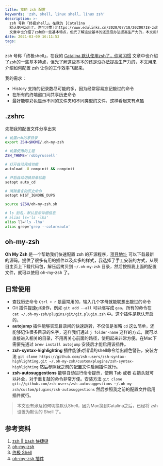 ```yaml
---
title: 我的 zsh 配置
keywords: 'zsh, shell, linux shell, linux zsh'
description: >-
  zsh 号称「终极shell」，在我的 [Catalina
  默认使用zsh了，你可习惯](https://www.edulinks.cn/2020/07/18/20200718-zsh-and-bash/)
  文章中也介绍了zsh的一些基本特点，但光了解这些基本的还是没办法提高生产力的，本文用来介绍如何配置 zsh 让你的工作效率飞起来。
date: 2021-03-09 16:11:53
tags:
---
```



zsh 号称「终极shell」，在我的 [Catalina 默认使用zsh了，你可习惯](https://www.edulinks.cn/2020/07/18/20200718-zsh-and-bash/) 文章中也介绍了zsh的一些基本特点，但光了解这些基本的还是没办法提高生产力的，本文用来介绍如何配置 zsh 让你的工作效率飞起来。

我的需求：

* History 支持的记录数尽可能的多，因为经常容易忘记敲过的命令
* 在所有的终端窗口间共享历史命令
* 最好能够彩色显示不同的文件夹和不同类型的文件，这样看起来有点酷

## .zshrc

先把我的配置文件分享出来

```sh
# 设置zsh的家目录
export ZSH=$HOME/.oh-my-zsh

# 设置使用的主题
ZSH_THEME='robbyrussell'

# 打开自动完成功能
autoload -U compinit && compinit

# 开启自动切换目录功能
setopt auto_cd

# 消除重复的历史命令
setopt HIST_IGNORE_DUPS

source $ZSH/oh-my-zsh.sh

# ls 别名，默认显示详细信息
# alias ls='ls -lha'
alias ll='ls -lha'
alias grep='grep --color=auto'
```

## oh-my-zsh

**Oh My Zsh** 是一个帮助我们快速配置 zsh 的开源程序，[项目地址](https://github.com/ohmyzsh/ohmyzsh) 可以下载最新的源码。提供了很多有用的插件以及众多的样式，我选择了手工安装的方式，从项目主页上下载代码包，解压后拷贝到 `~/.oh-my-zsh` 目录，然后按照我上面的配置文件，就可以使用 oh-my-zsh 了。

## 日常使用

* 查找历史命令 `Ctrl + r` 是最常用的，输入几个字母就能联想出敲过的命令
* Git 插件提速git操作，例如 `git add --all` 可以缩写成 `gaa`，所有的命令在 `cat ~/.oh-my-zsh/plugins/git/git.plugin.zsh` 中。这个插件是默认开启的。
* **autojump** 插件能够实现目录间的快速跳转，不仅仅是省略 `cd` 这么简单，还能够记住很多目录的名字，这样我们通过 `j folder-name` 这样的方式，就可以直接进入相关的目录，不用再关心前面的路径，使用起来非常方便。在Mac下需要先通过 `brew install autojump` 安装后才能启用该插件。
* **zsh-syntax-highlighting** 插件能够对错误的shell命令给出颜色警告。安装方法 `git clone https://github.com/zsh-users/zsh-syntax-highlighting.git ~/.oh-my-zsh/custom/plugins/zsh-syntax-highlighting` 然后参照我之前的配置文件启用插件就行。
* **zsh-autosuggestions** 能够自动进行命令提示，使用 Tab 或者 右箭头就可以补全，对于重复敲的命令非常方便。安装方法 `git clone git://github.com/zsh-users/zsh-autosuggestions ~/.oh-my-zsh/custom/plugins/zsh-autosuggestions` 然后参照我之前的配置文件启用插件就行。

> 本文没有涉及如何切换默认Shell，因为Mac换到Catalina之后，已经将 zsh 设置为默认的 Shell 了。

## 参考资料

1. [zsh || bash 快捷键](https://www.jianshu.com/p/eeee90f27bcc)
2. [oh-my-zsh](https://github.com/ohmyzsh/ohmyzsh)
3. [终极 Shell](http://macshuo.com/?p=676)
4. [oh-my-zsh 插件](https://hufangyun.com/2017/zsh-plugin/)

